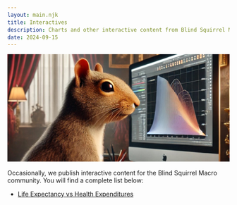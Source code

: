 ```yaml
---
layout: main.njk
title: Interactives
description: Charts and other interactive content from Blind Squirrel Macro.
date: 2024-09-15
---
```

![Interactive Squirrel](/assets/interactive-squirrel.jpg)

Occasionally, we publish interactive content for the Blind Squirrel Macro community. You will find a complete list below:

- [Life Expectancy vs Health Expenditures](/i/life-expectancy-vs-health-expenditures)
